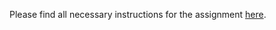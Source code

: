 Please find all necessary instructions for the assignment [here](https://docs.google.com/document/d/1aNAl3d3grMrQl3nC55wGgElcTlouHEeDxappxK4rLtk/edit?usp=sharing).